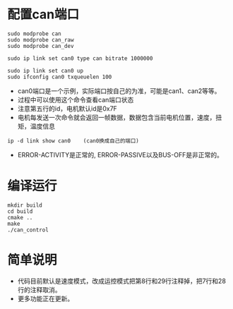 # 配置can端口
```shell
sudo modprobe can
sudo modprobe can_raw
sudo modprobe can_dev

sudo ip link set can0 type can bitrate 1000000 

sudo ip link set can0 up
sudo ifconfig can0 txqueuelen 100
```

- can0端口是一个示例，实际端口按自己的为准，可能是can1、can2等等。
- 过程中可以使用这个命令查看can端口状态
- 注意第五行的id，电机默认id是0x7F
- 电机每发送一次命令就会返回一帧数据，数据包含当前电机位置，速度，扭矩，温度信息
```shell
ip -d link show can0    (can0换成自己的端口)
```
- ERROR-ACTIVITY是正常的, ERROR-PASSIVE以及BUS-OFF是非正常的。

# 编译运行
```shell
mkdir build
cd build
cmake ..
make 
./can_control
```
# 简单说明
- 代码目前默认是速度模式，改成运控模式把第8行和29行注释掉，把7行和28行的注释取消。
- 更多功能正在更新。

